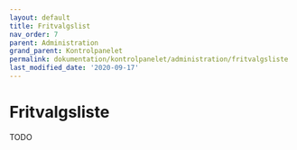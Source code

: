 ```yaml
---
layout: default
title: Fritvalgslist
nav_order: 7
parent: Administration
grand_parent: Kontrolpanelet
permalink: dokumentation/kontrolpanelet/administration/fritvalgsliste
last_modified_date: '2020-09-17'
---
```


# Fritvalgsliste

TODO
